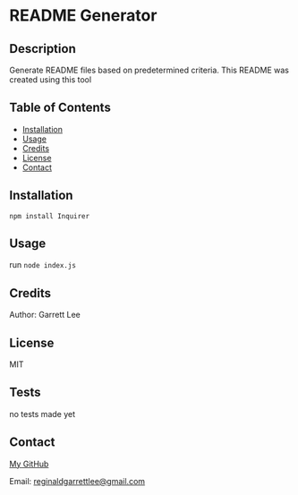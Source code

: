 # README Generator

## Description

Generate README files based on predetermined criteria. This README was created using this tool


## Table of Contents

- [Installation](#installation)
- [Usage](#usage)
- [Credits](#credits)
- [License](#license)
- [Contact](#contact)

## Installation

`npm install Inquirer`

## Usage

run `node index.js`

## Credits

Author: Garrett Lee

## License

MIT

## Tests

no tests made yet

## Contact

[My GitHub](https://github.com/RGarrettLee)

Email: reginaldgarrettlee@gmail.com
